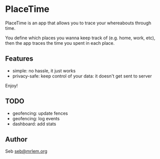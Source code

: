 # PlaceTime

PlaceTime is an app that allows you to trace your whereabouts through time.

You define which places you wanna keep track of (e.g. home, work, etc), then the app traces the time you spent in each
place.

## Features

- simple: no hassle, it just works
- privacy-safe: keep control of your data: it doesn't get sent to server

Enjoy!

## TODO

- geofencing: update fences
- geofencing: log events
- dashboard: add stats

## Author

Seb <seb@mrlem.org>
